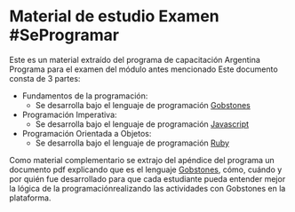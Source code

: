# Material de estudio Examen #SeProgramar
Este es un material extraído del programa de capacitación Argentina Programa para el examen del módulo antes mencionado
Este documento consta de 3 partes:
* Fundamentos de la programación:
    * Se desarrolla bajo el lenguaje de programación [Gobstones](./gobstones.html)
* Programación Imperativa:
    * Se desarrolla bajo el lenguaje de programación [Javascript](./javascript.html)
* Programación Orientada a Objetos:
    * Se desarrolla bajo el lenguaje de programación [Ruby](./ruby.html)

Como material complementario se extrajo del apéndice del programa un documento pdf explicando que es el lenguaje [Gobstones](http://www.gobstones.org/bibliografia/Libros/BasesConceptualesProg.pdf), cómo, cuándo y por quién fue desarrollado para que cada estudiante pueda entender mejor la lógica de la programaciónrealizando las actividades con Gobstones en la plataforma. 
